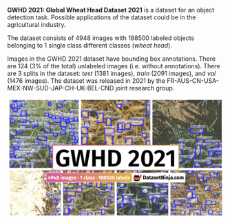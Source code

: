 **GWHD 2021: Global Wheat Head Dataset 2021** is a dataset for an object detection task. Possible applications of the dataset could be in the agricultural industry. 

The dataset consists of 4948 images with 188500 labeled objects belonging to 1 single class different classes (*wheat head*).

Images in the GWHD 2021 dataset have bounding box annotations. There are 124 (3% of the total) unlabeled images (i.e. without annotations). There are 3 splits in the dataset: *test* (1381 images), *train* (2091 images), and *val* (1476 images). The dataset was released in 2021 by the FR-AUS-CN-USA-MEX-NW-SUD-JAP-CH-UK-BEL-CND joint research group.

<img src="https://github.com/dataset-ninja/gwhd/raw/main/visualizations/poster.png">
